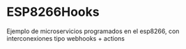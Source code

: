 # ESP8266Hooks
Ejemplo de microservicios programados en el esp8266, con interconexiones tipo webhooks + actions
